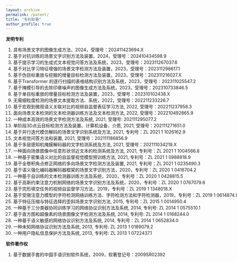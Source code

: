 ```yaml
---
layout: archive
permalink: /patent/
title: "专利软著"
author_profile: true
---
```


<div class="mi-box">
  <div class="mib-c ">
    <p style="text-wrap: wrap;">
      <span style="text-wrap: nowrap;"><strong>发明专利</strong></span>
    </p>
    <p style="text-wrap: wrap;">
      <span style="text-wrap: nowrap;"><strong></strong></span>
    </p>
    <ol style="text-wrap: wrap;">
	    <li><span style="text-wrap: nowrap;">具有场景文字的图像生成方法，2024，受理号：202411423694.X</span></li>
	    <li><span style="text-wrap: nowrap;">基于对抗训练的场景文字识别方法及装置，2024，受理号：202410434598.9</span></li>
	    <li><span style="text-wrap: nowrap;">基于提示学习的生成式文本视觉问答方法及系统，2023，受理号：202311267037.6</span></li>
	    <li><span style="text-wrap: nowrap;">基于对比学习特征增强的场景文字检测方法及装置，2023，受理号：202311298617.1</span></li>
	    <li><span style="text-wrap: nowrap;">基于伪目标重放与挖掘的增量目标检测方法及装置，2023，受理号：202311216027.X</span></li>
	    <li><span style="text-wrap: nowrap;">基于Transformer 的逐行扫描的表格结构识别方法及系统，2023，受理号：202311025547.2</span></li>
	    <li><span style="text-wrap: nowrap;">基于掩模引导的去除印章噪声的图像生成方法及系统，2023，受理号：202310733846.5</span></li>
	    <li><span style="text-wrap: nowrap;">基于单目标重放的增量目标检测方法及装置，2023，受理号：202310102438.X</span></li>
	    <li><span style="text-wrap: nowrap;">无需细粒度检测的场景文本提取方法、系统，2022，受理号：202211233226.7</span></li>
	    <li><span style="text-wrap: nowrap;">基于宏观到微观语义关联对比的视频自监督表征学习方法, 2022, 受理号：202211237958.3</span></li>
	    <li><span style="text-wrap: nowrap;">面向场景文本检测的文本检测器训练方法及文本检测方法, 2022, 受理号：202210492865.9</span></li>
	    <li><span style="text-wrap: nowrap;">一种成本高效的场景文字检测方法及系统, 2021, 受理号: 202111295077.2</span></li>
	    <li><span style="text-wrap: nowrap;">单阶段3D点云目标检测方法及装置、计算机设备、介质, 2021, 受理号：202111271651.0</span></li>
	    <li><span style="text-wrap: nowrap;">基于并行迭代模仿解码的场景文字识别系统及方法, 2021, 专利号：ZL 2021 1 1026162.9</span></li>
	    <li><span style="text-wrap: nowrap;">文本视觉问答方法和装置, 2021, 受理号：202111186856.9</span></li>
	    <li><span style="text-wrap: nowrap;">基于多层感知机掩膜解码器的文字检测系统及方法, 2021, 受理号：202111034219.X</span></li>
	    <li><span style="text-wrap: nowrap;">一种面向场景图像中任意形状邻近文本的检测系统及方法, 2021, 专利号：ZL 2021 1 1004566.8</span></li>
	    <li><span style="text-wrap: nowrap;">一种基于密集语义对比的自监督视觉模型预训练方法, 2021, 专利号：ZL 2021 1 0988818.9</span></li>
	    <li><span style="text-wrap: nowrap;">基于全卷积角点修正网络的多向场景文字检测方法及装置, 2021, 专利号：ZL 2021 1 0235490.3</span></li>
	    <li><span style="text-wrap: nowrap;">基于语义强化编码器解码器框架的场景文字识别方法，2020，专利号：ZL 2020 1 0416704.2</span></li>
	    <li><span style="text-wrap: nowrap;">一种基于自训练的文本检测器训练方法及系统，2020，专利号：ZL 2020 1 0428815.5</span></li>
	    <li><span style="text-wrap: nowrap;">基于高斯约束注意力机制网络的场景文字识别方法及系统，2020，专利号：ZL 2020 1 0767079.6</span></li>
	    <li><span style="text-wrap: nowrap;">基于完形填空任务的视频自监督学习方法，2019，专利号：ZL 2019 1 1348018.X</span></li>
	    <li><span style="text-wrap: nowrap;">基于受限注意力模型的字符检测网络训练方法、字符检测方法和字符检测器，2019，专利号：ZL 2019 1 0614874.9</span></li>
	    <li><span style="text-wrap: nowrap;">基于特征压缩与特征选择的歪斜场景文字识别方法, 2015, 专利号：ZL 2015 1 0014950.4</span></li>
	    <li><span style="text-wrap: nowrap;">一种基于三分类器协同训练学习的网络协议识别方法及系统, 2014, 专利号: ZL 2014 1 0575510.1</span></li>
	    <li><span style="text-wrap: nowrap;">基于直方图和超像素的场景图像文字检测方法及系统, 2014, 专利号: ZL 2014 1 0168244.0</span></li>
	    <li><span style="text-wrap: nowrap;">一种基于语义敏感的网络协议识别方法及系统, 2014, 专利号：ZL 2014 1 0652834.0</span></li>
	    <li><span style="text-wrap: nowrap;">一种未知网络协议识别方法及系统, 2013, 专利号: ZL 2013 1 0189079.2</span></li>
	    <li><span style="text-wrap: nowrap;">一种用户隐私信息保护方法及系统, 2013, 专利号: ZL 2013 1 0722437.1</span></li>
    </ol>
	  <p style="text-wrap: wrap;">
		  <strong style="text-wrap: nowrap;">软件著作权</strong>
	  </p>
	  <ol style="text-wrap: wrap;">
		  <li><p><span style="text-wrap: nowrap;">基于数据手套的中国手语识别软件系统，2009，软著登记号：2009SR02392</span></p></li>
	  </ol>
  </div>
</div>
